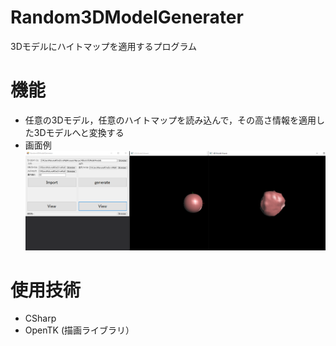 # Random3DModelGenerater
3Dモデルにハイトマップを適用するプログラム

# 機能
- 任意の3Dモデル，任意のハイトマップを読み込んで，その高さ情報を適用した3Dモデルへと変換する
- 画面例
![image](https://github.com/iikyara/Random3DModelGenerater/blob/master/img/ss.png)

# 使用技術
- CSharp
- OpenTK (描画ライブラリ）
